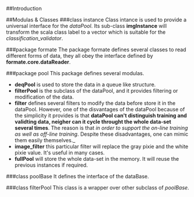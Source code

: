 ##Introduction

##Modulas & Classes
###class instance
Class intance is used to provide a universal interface for the _dataPool_. Its sub-class __imgInstance__ will transform the scala class label to a vector which is suitable for the _classification_validator_.

###package formate
The package formate defines several classes to read different forms of data, they all obey the interface defined by __formate.core.dataReader__.

###package pool
This package defines several modulas.
- __deqPool__ is used to store the data in a queue like structure.
- __filterPool__ is the subclass of the dataPool, and it provides filtering or modification of the data.
- __filter__ defines several filters to modify the data before store it in the dataPool. However, one of the disvantages of the dataPool because of the simplicity it provides is that __dataPool can't distinguish training and validting data, neigher can it cycle throught the whole data-set several times__. The reason is that _in order to support the on-line training as well as off-line training_. Despite these disadvantages, one can mimic them easily themselves._
- __image_filter__ this particular filter will replace the gray pixie and the white pixie value. It's useful in many cases.
- __fullPool__ will store the whole data-set in the memory. It will reuse the previous instances if required.

###class poolBase
It defines the interface of the dataBase.

###class filterPool
This class is a wrapper over other subclass of _poolBase_.
